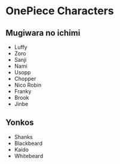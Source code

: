 # OnePiece Characters

## Mugiwara no ichimi
-  Luffy
-  Zoro
-  Sanji
-  Nami
-  Usopp
-  Chopper
-  Nico Robin
-  Franky
-  Brook
-  Jinbe


## Yonkos
-  Shanks
-  Blackbeard
-  Kaido
-  Whitebeard
